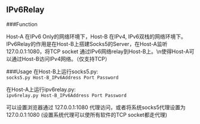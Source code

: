 ## IPv6Relay

###Function

Host-A 在IPv6 Only的网络环境下，Host-B 在IPv4, IPv6双栈的网络环境下。  
IPv6Relay的作用是在Host-B上搭建Socks5的Server，在Host-A监听127.0.0.1:1080，将TCP socket 通过IPv6网络relay到Host-B上。\n使得Host-A可以通过Host-B访问IPv4网络。（仅支持TCP）

###Usage
在Host-B上运行socks5.py:  
`socks5.py Host-B_IPv6Address Port Password`  

在Host-A上运行ipv6relay.py:  
`ipv6relay.py Host-B_IPv6Address Port Password`  

可以设置浏览器通过 127.0.0.1:1080 代理访问，或者将系统socks5代理设置为 127.0.0.1:1080 (设置系统代理可以使所有软件的TCP socket都走代理)
